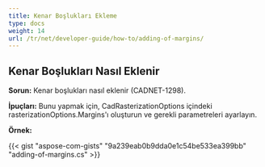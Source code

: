 ```yaml
---
title: Kenar Boşlukları Ekleme
type: docs
weight: 14
url: /tr/net/developer-guide/how-to/adding-of-margins/
---
```


## **Kenar Boşlukları Nasıl Eklenir**

**Sorun:** Kenar boşlukları nasıl eklenir (CADNET-1298).

**İpuçları:** Bunu yapmak için, CadRasterizationOptions içindeki rasterizationOptions.Margins'ı oluşturun ve gerekli parametreleri ayarlayın.

**Örnek:**

{{< gist "aspose-com-gists" "9a239eab0b9dda0e1c54be533ea399bb" "adding-of-margins.cs" >}}
